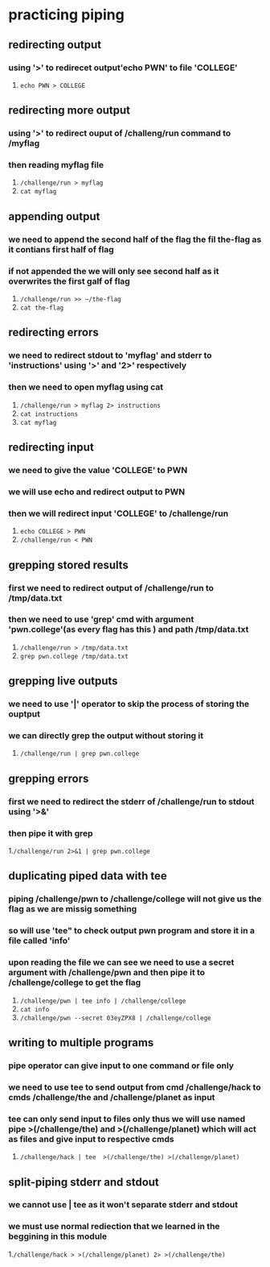 # **practicing piping**

 ## redirecting output
 ### using '>' to redirecet output'echo PWN' to file 'COLLEGE'
 1. `echo PWN > COLLEGE`

 ## redirecting more output
 ### using '>' to redirect ouput of /challeng/run command to /myflag
 ### then reading myflag file
 1. `/challenge/run > myflag`
 2. `cat myflag`

 ## appending output
 ### we need to append the second half of the flag the fil the-flag as it contians first half of flag
 ### if not appended the we will only see second half as it overwrites the first galf of flag
 1. `/challenge/run >> ~/the-flag`
 2. `cat the-flag`

 ## redirecting errors
 ### we need to redirect stdout to 'myflag' and stderr to 'instructions' using '>' and '2>' respectively
 ### then we need to open myflag using cat 
 1. `/challenge/run > myflag 2> instructions`
 2. ` cat instructions `
 3. `cat myflag`

 ## redirecting input
 ### we need to give the value 'COLLEGE' to PWN
 ### we will use echo and redirect output to PWN
 ### then we will redirect input 'COLLEGE' to /challenge/run
 1. `echo COLLEGE > PWN`
 2. `/challenge/run < PWN`

 ## grepping stored results
 ### first we need to redirect output of /challenge/run to /tmp/data.txt
 ### then we need to use 'grep' cmd with argument 'pwn.college'(as every flag has this ) and path /tmp/data.txt
 1. `/challenge/run > /tmp/data.txt`
 2. `grep pwn.college /tmp/data.txt`

 ## grepping live outputs
 ### we need to use '|' operator to skip the process of storing the ouptput
 ### we can directly grep the output without storing it 
 1. `/challenge/run | grep pwn.college`

 ## grepping errors
 ### first we need to redirect the stderr of /challenge/run to stdout using '>&'
 ### then pipe it with grep 
 1.`/challenge/run 2>&1 | grep pwn.college`

 ## duplicating piped data with tee
 ### piping /challenge/pwn to /challenge/college will not give us the flag as we are missig something
 ### so will use 'tee" to check output pwn program and store it in a file called 'info'
 ### upon reading the file we can see we need to use a secret argument with /challenge/pwn and then pipe it to /challenge/college to get the flag
 1. `/challenge/pwn | tee info | /challenge/college`
 2. `cat info`
 3. `/challenge/pwn --secret 03eyZPX8 | /challenge/college`

 ## writing to multiple programs
 ### pipe operator can give input to one command or file only
 ### we need to use tee to send output from cmd /challenge/hack to cmds /challenge/the and /challenge/planet as input
 ### tee can only send input to files only thus we will use named pipe >(/challenge/the) and >(/challenge/planet) which will act as files and give input to respective cmds
 1. `/challenge/hack | tee  >(/challenge/the) >(/challenge/planet)`

 ## split-piping stderr and stdout
 ### we cannot use | tee as it won't separate stderr and stdout
 ### we must use normal rediection that we learned in the beggining in this module
 1.`/challenge/hack > >(/challenge/planet) 2> >(/challenge/the)`
